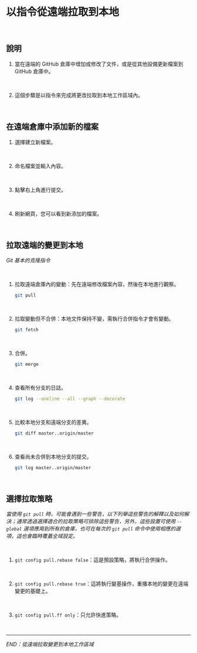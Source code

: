 # 以指令從遠端拉取到本地

<br>

## 說明

1. 當在遠端的 GitHub 倉庫中增加或修改了文件，或是從其他設備更新檔案到 GitHub 倉庫中。

<br>

2. 這個步驟是以指令來完成將更改拉取到本地工作區域內。

<br>

## 在遠端倉庫中添加新的檔案

1. 選擇建立新檔案。

<br>

2. 命名檔案並輸入內容。

<br>

3. 點擊右上角進行提交。

<br>

4. 刷新網頁，您可以看到新添加的檔案。

<br>

## 拉取遠端的變更到本地

_Git 基本的克隆指令_

<br>

1. 拉取遠端倉庫內的變動：先在遠端修改檔案內容，然後在本地進行觀察。

   ```bash
   git pull
   ```

<br>

2. 拉取變動但不合併：本地文件保持不變，需執行合併指令才會有變動。

   ```bash
   git fetch
   ```

<br>

3. 合併。

   ```bash
   git merge
   ```

<br>

4. 查看所有分支的日誌。

   ```bash
   git log --oneline --all --graph --decorate
   ```

<br>

5. 比較本地分支和遠端分支的差異。

   ```bash
   git diff master..origin/master
   ```

<br>

6. 查看尚未合併到本地分支的提交。

   ```bash
   git log master..origin/master
   ```

<br>


## 選擇拉取策略

_當使用 `git pull` 時，可能會遇到一些警告，以下列舉這些警告的解釋以及如何解決；通常透過選擇適合的拉取策略可排除這些警告，另外，這些設置可使用 `--global` 選項應用到所有的倉庫，也可在每次的 `git pull` 命令中使用相應的選項，這也會臨時覆蓋全域設定。_

<br>

1. `git config pull.rebase false`：這是預設策略，將執行合併操作。

<br>

2. `git config pull.rebase true`：這將執行變基操作，重播本地的變更在遠端變更的基礎上。

<br>

3. `git config pull.ff only`：只允許快進策略。

<br>

___

_END：從遠端拉取變更到本地工作區域_